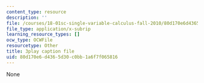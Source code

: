 ```yaml
---
content_type: resource
description: ''
file: /courses/18-01sc-single-variable-calculus-fall-2010/80d170e6d4365d30c0bb1a6f7f065816_ShGBRUx2ub8.srt
file_type: application/x-subrip
learning_resource_types: []
ocw_type: OCWFile
resourcetype: Other
title: 3play caption file
uid: 80d170e6-d436-5d30-c0bb-1a6f7f065816
---
```

None

